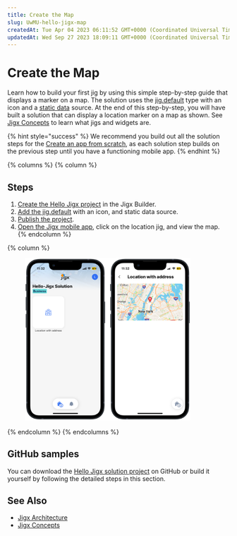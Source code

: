 ```yaml
---
title: Create the Map
slug: UwMU-hello-jigx-map
createdAt: Tue Apr 04 2023 06:11:52 GMT+0000 (Coordinated Universal Time)
updatedAt: Wed Sep 27 2023 18:09:11 GMT+0000 (Coordinated Universal Time)
---
```


# Create the Map

Learn how to build your first jig by using this simple step-by-step guide that displays a marker on a map. The solution uses the [jig.default](https://docs.jigx.com/examples/jigdefault) type with an icon and a [static data](https://docs.jigx.com/examples/static) source. At the end of this step-by-step, you will have built a solution that can display a location marker on a map as shown. See [Jigx Concepts](<../../Understanding the basics/Jigx Concepts.md>) to learn what jigs and widgets are.

{% hint style="success" %}
We recommend you build out all the solution steps for the [Create an app from scratch](docId:8SeLgEopqiL70vPoV72WY), as each solution step builds on the previous step until you have a functioning mobile app.
{% endhint %}

{% columns %}
{% column %}
## Steps

1. [Create the Hello Jigx project](create-the-hello-jigx-solution-project.md) in the Jigx Builder.
2. [Add the jig.default](create-the-map/adding-the-map-jig.md) with an icon, and static data source.
3. [Publish the project](create-the-map/publish-the-project.md).
4. [Open the Jigx mobile app](run-the-solution-in-the-app.md), click on the location jig, and view the map.
{% endcolumn %}

{% column %}
<figure><img src="../../.gitbook/assets/MapLight.PNG" alt="" width="375"><figcaption></figcaption></figure>
{% endcolumn %}
{% endcolumns %}

## GitHub samples

You can download the [Hello Jigx solution project](https://github.com/jigx-com/jigx-samples/tree/main/quickstart/hello-jigx-solution) on GitHub or build it yourself by following the detailed steps in this section.

## See Also

* [Jigx Architecture](<../../Understanding the basics/Architecture.md>)
* [Jigx Concepts](<../../Understanding the basics/Jigx Concepts.md>)
